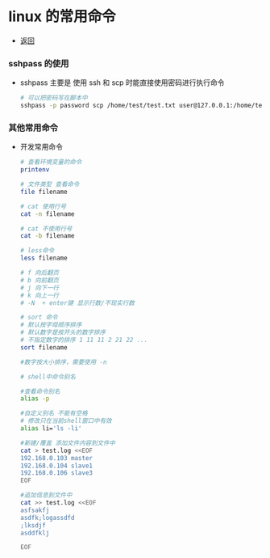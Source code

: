 # linux 的常用命令

- [返回](./README.md)

### sshpass 的使用

- sshpass 主要是 使用 ssh 和 scp 时能直接使用密码进行执行命令

  ```sh
  # 可以把密码写在脚本中
  sshpass -p password scp /home/test/test.txt user@127.0.0.1:/home/test/
  ```

### 其他常用命令

- 开发常用命令

  ```sh
  # 查看环境变量的命令
  printenv

  # 文件类型 查看命令
  file filename

  # cat 使用行号
  cat -n filename

  # cat 不使用行号
  cat -b filename

  # less命令
  less filename

  # f 向后翻页
  # b 向前翻页
  # j 向下一行
  # k 向上一行
  # -N  + enter键 显示行数/不现实行数

  # sort 命令
  # 默认按字母顺序排序
  # 默认数字是按开头的数字排序
  # 不指定数字的排序 1 11 11 2 21 22 ...
  sort filename

  #数字按大小排序，需要使用 -n

  # shell中命令别名

  #查看命令别名
  alias -p

  #自定义别名 不能有空格
  # 修改只在当前shell窗口中有效
  alias li='ls -li'

  #新建/覆盖 添加文件内容到文件中
  cat > test.log <<EOF
  192.168.0.103 master
  192.168.0.104 slave1
  192.168.0.106 slave3
  EOF

  #追加信息到文件中
  cat >> test.log <<EOF
  asfsakfj
  asdfk;logassdfd
  ;lksdjf
  asddfklj

  EOF
  ```
